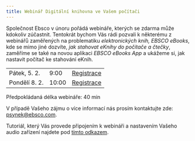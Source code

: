 ```yaml
---
title: Webinář Digitální knihovna ve Vašem počítači
---
```


Společnost Ebsco v únoru pořádá webináře, kterých se zdarma může kdokoliv
zúčastnit. Tentokrát bychom Vás rádi pozvali k některému z webinářů zaměřených
na problematiku *elektronických knih, EBSCO eBooks*, kde se mimo jiné dozvíte,
*jak stahovat eKnihy do počítače a čtečky*, zaměříme se také na novou aplikaci
*EBSCO eBooks App* a ukážeme si, jak nastavit počítač ke stahování eKnih. 

<table>
<tr>
<td>
Pátek, 5. 2. 
</td><td>  
9:00
</td><td>  
<a href="https://ebsco.webex.com/ebsco/j.php?RGID=r2847c071ef19f0feb39067b8eb477e0c">Registrace</a>
</td>
</tr>
<tr>
<td>
Pondělí 8. 2. 
</td><td>  
10:00
</td><td>  
<a href="https://ebsco.webex.com/ebsco/j.php?RGID=ra2d0ce25b87ec8751e77e61c79263c2e">Registrace</a>
</td>
</tr>
</table>

Předpokládaná délka webináře: 40 min
  


V případě Vašeho zájmu o více informací nás prosím kontaktujte zde: [psynek@ebsco.com](mailto:psynek@ebsco.com).

Tutoriál, který Vás provede připojením k webináři a nastavením Vašeho audio zařízení najdete pod [tímto odkazem](https://www.dropbox.com/s/uspw8xivim3xzvw/WebEx%20-%20Tutorial.pdf).
